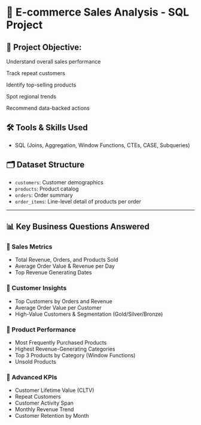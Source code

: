 # 🛒 E-commerce Sales Analysis - SQL Project

## 🎯 Project Objective:

Understand overall sales performance

Track repeat customers

Identify top-selling products

Spot regional trends

Recommend data-backed actions


## 🛠️ Tools & Skills Used

- SQL (Joins, Aggregation, Window Functions, CTEs, CASE, Subqueries) 


## 🗂️ Dataset Structure
- `customers`: Customer demographics  
- `products`: Product catalog  
- `orders`: Order summary  
- `order_items`: Line-level detail of products per order  

---

## 📊 Key Business Questions Answered

### 🔹 Sales Metrics
- Total Revenue, Orders, and Products Sold
- Average Order Value & Revenue per Day
- Top Revenue Generating Dates

### 🔹 Customer Insights
- Top Customers by Orders and Revenue
- Average Order Value per Customer
- High-Value Customers & Segmentation (Gold/Silver/Bronze)

### 🔹 Product Performance
- Most Frequently Purchased Products
- Highest Revenue-Generating Categories
- Top 3 Products by Category (Window Functions)
- Unsold Products

### 🔹 Advanced KPIs
- Customer Lifetime Value (CLTV)
- Repeat Customers
- Customer Activity Span
- Monthly Revenue Trend
- Customer Retention by Month




